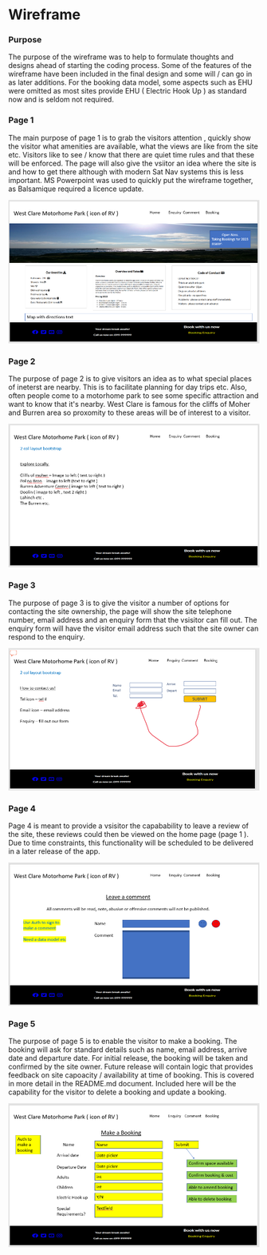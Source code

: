 # Wireframe
### Purpose
The purpose of the wireframe was to help to formulate thoughts and designs ahead of starting the coding process. Some of the features of the wireframe have been included in the final design and some will / can go in as later additions. For the booking data model, some aspects such as EHU were omitted as most sites provide EHU ( Electric Hook Up ) as standard now and is seldom not required. 

### Page 1 
The main purpose of page 1 is to grab the visitors attention , quickly show the visitor what amenities are available, what the views are like from the site etc. Visitors like to see / know that there are quiet time rules and that these will be enforced. The page will also give the vsiitor an idea where the site is and how to get there although with modern Sat Nav systems this is less important. MS Powerpoint was used to quickly put the wireframe together, as Balsamique required a licence update. 

![This is a picture of what page 1 might look like](/wireframe-images/wf-page1.PNG)

### Page 2
The purpose of page 2 is to give visitors an idea as to what special places of ineterst are nearby. This is to facilitate planning for day trips etc. Also, often people come to a motorhome park to see some specific attraction and want to know that it's nearby. West Clare is famous for the cliffs of Moher and Burren area so proxomity to these areas will be of interest to a visitor.

![This is a picture of what page 2 might look like](/wireframe-images/wf-page2.PNG)

### Page 3
The purpose of page 3 is to give the visitor a number of options for contacting the site ownership, the page will show the site telephone number, email address and an enquiry form that the vsisitor can fill out. The enquiry form will have the visitor email address such that the site owner can respond to the enquiry.

![This is a picture of what page 3 might look like](/wireframe-images/wf-page3.PNG)

### Page 4
Page 4 is meant to provide a vsisitor the capabability to leave a review of the site, these reviews could then be viewed on the home page (page 1 ). Due to time constraints, this functionality will be scheduled to be delivered in a later release of the app. 

![This is a picture of what page 4 might look like](/wireframe-images/wf-page4.PNG)

### Page 5
The purpose of page 5 is to enable the visitor to make a booking. The booking will ask for standard details such as name, email address, arrive date and departure date. For initial release, the booking will be taken and confirmed by the site owner. Future release will contain logic that provides feedback on site capoacity / availability at time of booking. This is covered in more detail in the README.md document. Included here will be the capability for the visitor to delete a booking and update a booking.

![This is a picture of what page 5 might look like](/wireframe-images/wf-page5.PNG)




